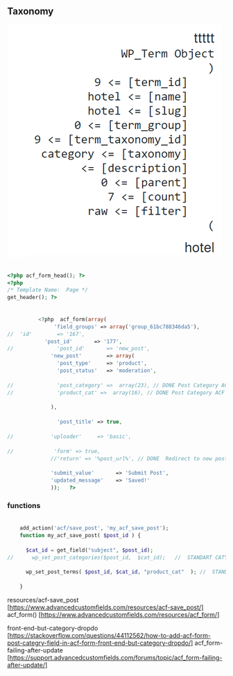 ## Taxonomy

![](../../../img/taxonomy.png)


```php

<?php acf_form_head(); ?>
<?php
/* Template Name:  Page */
get_header(); ?>


          <?php  acf_form(array(
               'field_groups' => array('group_61bc788346da5'),
//	'id'		=> '167',
          	'post_id'		=> '177',
//              'post_id'		=> 'new_post',
              'new_post'		=> array(
                'post_type'		=> 'product',
                'post_status'	=> 'moderation',

//              'post_category' =>  array(23), // DONE Post Category ACF field key STANDART CATYGORY
//              'product_cat' =>  array(16), // DONE Post Category ACF field key STANDART CATYGORY WooCommerce
                
              ),

                'post_title' => true,

//            'uploader'     => 'basic',

//             'form' => true,
              //'return' => '%post_url%', // DONE  Redirect to new post url

              'submit_value'       => 'Submit Post',
              'updated_message'    => 'Saved!'
              ));   ?>
```


### functions

```php

    add_action('acf/save_post', 'my_acf_save_post');
    function my_acf_save_post( $post_id ) {

      $cat_id = get_field("subject", $post_id);
//      wp_set_post_categories($post_id,  $cat_id);   //  STANDART CATYGORY
   
      wp_set_post_terms( $post_id, $cat_id, "product_cat"  ); //  STANDART CATYGORY WooCommerce

    }


```



<!--#### In SCSS-->

resources/acf-save_post [https://www.advancedcustomfields.com/resources/acf-save_post/]
acf_form() [https://www.advancedcustomfields.com/resources/acf_form/]

front-end-but-category-dropdo [https://stackoverflow.com/questions/44112562/how-to-add-acf-form-post-categry-field-in-acf-form-front-end-but-category-dropdo/]
acf_form-failing-after-update [https://support.advancedcustomfields.com/forums/topic/acf_form-failing-after-update/]



<!--MD-MANUAL/scss/media/ [Links](https://github.com/Fobiya/MD-MANUAL/tree/master/scss/media)-->